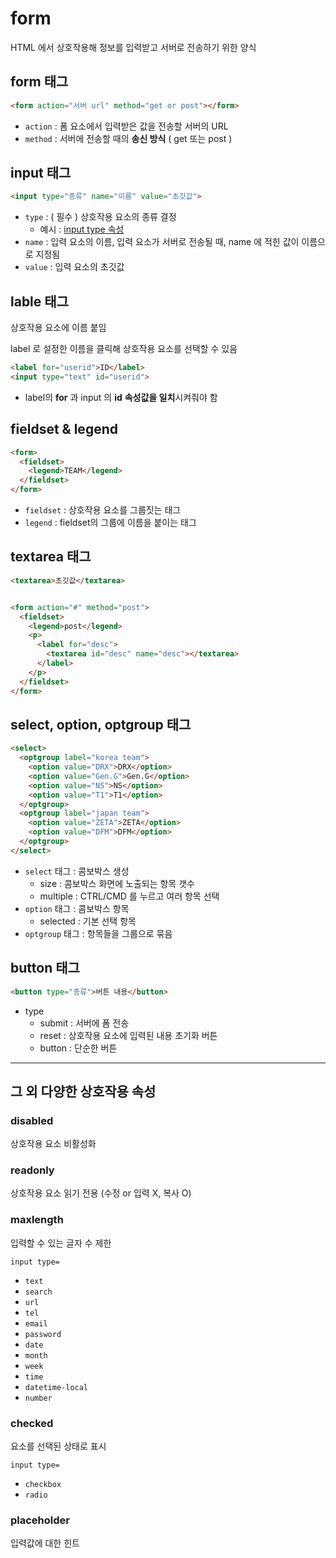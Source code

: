 # form 
HTML 에서 상호작용해 정보를 입력받고 서버로 전송하기 위한 양식

## form 태그

```html
<form action="서버 url" method="get or post"></form>
```
- `action` : 폼 요소에서 입력받은 값을 전송할 서버의 URL
- `method` : 서버에 전송할 때의 **송신 방식** ( get 또는 post )

## input 태그

```html
<input type="종류" name="이름" value="초깃값">
```
- `type` : ( 필수 ) 상호작용 요소의 종류 결정
  - 예시 : [input type 속성](input.html) 
- `name` : 입력 요소의 이름, 입력 요소가 서버로 전송될 때, name 에 적힌 값이 이름으로 지정됨
- `value` : 입력 요소의 초깃값

## lable 태그
상호작용 요소에 이름 붙임


label 로 설정한 이름을 클릭해 상호작용 요소를 선택할 수 있음

```html
<label for="userid">ID</label>
<input type="text" id="userid">
```
- label의 **for** 과 input 의 **id** **속성값을 일치**시켜줘야 함

## fieldset & legend

```html
<form>
  <fieldset>
    <legend>TEAM</legend>
  </fieldset>
</form>
```
- `fieldset` : 상호작용 요소를 그룹짓는 태그
- `legend` : fieldset의 그룹에 이름을 붙이는 태그

## textarea 태그

```html
<textarea>초깃값</textarea>


<form action="#" method="post">
  <fieldset>
    <legend>post</legend>
    <p>
      <label for="desc">
        <textarea id="desc" name="desc"></textarea>
      </label>
    </p>
  </fieldset>
</form>
```

## select, option, optgroup 태그

```html
<select>
  <optgroup label="korea team">
    <option value="DRX">DRX</option>
    <option value="Gen.G">Gen.G</option>
    <option value="NS">NS</option>
    <option value="T1">T1</option>
  </optgroup>
  <optgroup label="japan team">
    <option value="ZETA">ZETA</option>
    <option value="DFM">DFM</option>
  </optgroup>
</select>
```
- `select` 태그 : 콤보박스 생성
  - size : 콤보박스 화면에 노출되는 항목 갯수
  - multiple : CTRL/CMD 를 누르고 여러 항목 선택
- `option` 태그 : 콤보박스 항목
  - selected : 기본 선택 항목
- `optgroup` 태그 : 항목들을 그룹으로 묶음

## button 태그

```html
<button type="종류">버튼 내용</button>
```
- type
  - submit : 서버에 폼 전송
  - reset : 상호작용 요소에 입력된 내용 초기화 버튼
  - button : 단순한 버튼

---

## 그 외 다양한 상호작용 속성

### disabled
상호작용 요소 비활성화

### readonly
상호작용 요소 읽기 전용 (수정 or 입력 X, 복사 O)

### maxlength
입력할 수 있는 글자 수 제한

`input type=`
- `text`
- `search`
- `url`
- `tel`
- `email`
- `password`
- `date`
- `month`
- `week`
- `time`
- `datetime-local`
- `number`
### checked

요소를 선택된 상태로 표시

`input type=`
- `checkbox`
- `radio`

### placeholder

입력값에 대한 힌트